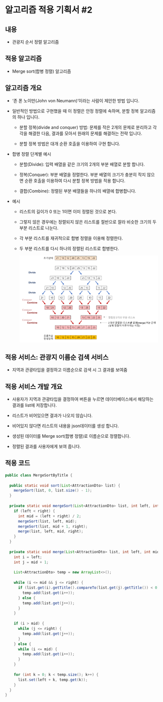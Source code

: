 # 알고리즘 적용 기획서 #2

## 내용

- 관광지 순서 정렬 알고리즘

## 적용 알고리즘

- Merge sort(합병 정렬) 알고리즘

## 알고리즘 개요

- ‘존 폰 노이만(John von Neumann)’이라는 사람이 제안한 방법 입니다.

- 일반적인 방법으로 구현했을 때 이 정렬은 안정 정렬에 속하며, 분할 정복 알고리즘의 하나 입니다.

  - 분할 정복(divide and conquer) 방법: 문제를 작은 2개의 문제로 분리하고 각각을 해결한 다음, 결과를 모아서 원래의 문제를 해결하는 전략 입니다.

  - 분할 정복 방법은 대개 순환 호출을 이용하여 구현 합니다.

- 합병 정렬 단계별 예시

  - 분할(Divide): 입력 배열을 같은 크기의 2개의 부분 배열로 분할 합니다.

  - 정복(Conquer): 부분 배열을 정렬한다. 부분 배열의 크기가 충분히 작지 않으면 순환 호출을 이용하여 다시 분할 정복 방법을 적용 합니다.
  - 결합(Combine): 정렬된 부분 배열들을 하나의 배열에 합병합니다.

- 예시

  - 리스트의 길이가 0 또는 1이면 이미 정렬된 것으로 본다.
  - 그렇지 않은 경우에는 정렬되지 않은 리스트를 절반으로 잘라 비슷한 크기의 두 부분 리스트로 나눈다.
  - 각 부분 리스트를 재귀적으로 합병 정렬을 이용해 정렬한다.
  - 두 부분 리스트를 다시 하나의 정렬된 리스트로 합병한다.

    <img src="../img/Merge-sort-1.PNG" width="600">

## 적용 서비스: 관광지 이름순 검색 서비스

- 지역과 관광타입을 결정하고 이름순으로 검색 시 그 결과를 보여줌

## 적용 서비스 개발 개요

- 사용자가 지역과 관광타입을 결정하여 버튼을 누르면 데이터베이스에서 해당하는 결과를 list에 저장합니다.

- 리스트가 비어있으면 결과가 나오지 않습니다.
- 비어있지 않다면 리스트의 내용을 json데이터를 생성 합니다.
- 생성된 데이터를 Merge sort(합병 정렬)로 이름순으로 정렬합니다.
- 정렬된 결과를 사용자에게 보여 줍니다.

## 적용 코드

```java
public class MergeSortByTitle {

  public static void sort(List<AttractionDto> list) {
    mergeSort(list, 0, list.size() - 1);
  }

  private static void mergeSort(List<AttractionDto> list, int left, int right) {
    if (left < right) {
      int mid = (left + right) / 2;
      mergeSort(list, left, mid);
      mergeSort(list, mid + 1, right);
      merge(list, left, mid, right);
    }
  }

  private static void merge(List<AttractionDto> list, int left, int mid, int right) {
    int i = left;
    int j = mid + 1;

    List<AttractionDto> temp = new ArrayList<>();

    while (i <= mid && j <= right) {
      if (list.get(i).getTitle().compareTo(list.get(j).getTitle()) < 0) {
        temp.add(list.get(i++));
      } else {
        temp.add(list.get(j++));
      }
    }

    if (i > mid) {
      while (j <= right) {
        temp.add(list.get(j++));
      }
    } else {
      while (i <= mid) {
        temp.add(list.get(i++));
      }
    }

    for (int k = 0; k < temp.size(); k++) {
      list.set(left + k, temp.get(k));
    }
  }
}

```
